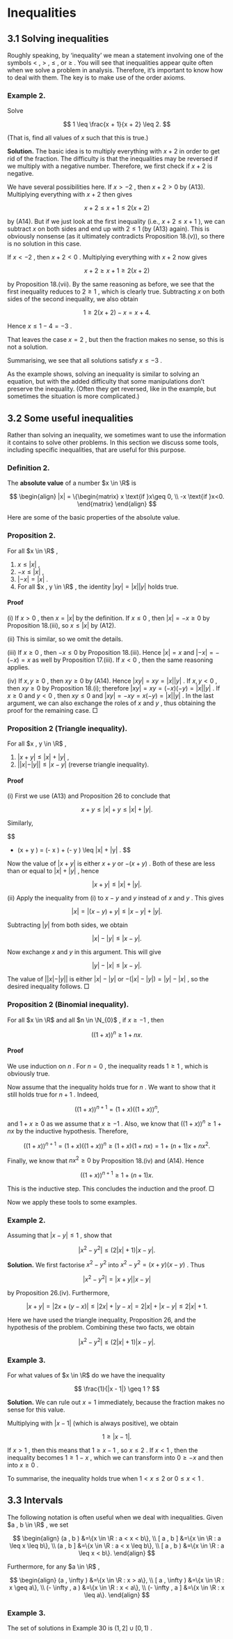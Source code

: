 # Inequalities

## 3.1 Solving inequalities

Roughly speaking, by ‘inequality’ we mean a statement involving one of the symbols $<$ , $>$ , $\leq$ , or $\geq$ . You will see that inequalities appear quite often when we solve a problem in analysis. Therefore, it’s important to know how to deal with them. The key is to make use of the order axioms.

### Example 2.

Solve

$$
1 \leq \frac{x + 1}{x + 2} \leq 2.
$$

(That is, find all values of $x$ such that this is true.)

**Solution.** The basic idea is to multiply everything with $x + 2$ in order to get rid of the fraction. The difficulty is that the inequalities may be reversed if we multiply with a negative number. Therefore, we first check if $x + 2$ is negative.

We have several possibilities here. If $x > - 2$ , then $x + 2 > 0$ by (A13). Multiplying everything with $x + 2$ then gives

$$
x + 2 \leq x + 1 \leq 2 (x + 2 )
$$

by (A14). But if we just look at the first inequality (i.e., $x + 2 \leq x + 1$ ), we can subtract $x$ on both sides and end up with $2 \leq 1$ (by (A13) again). This is obviously nonsense (as it ultimately contradicts Proposition 18.(v)), so there is no solution in this case.

If $x < - 2$ , then $x + 2 < 0$ . Multiplying everything with $x + 2$ now gives

$$
x + 2 \geq x + 1 \geq 2 (x + 2 )
$$

by Proposition 18.(vii). By the same reasoning as before, we see that the first inequality reduces to $2 \geq 1$ , which is clearly true. Subtracting $x$ on both sides of the second inequality, we also obtain

$$
1 \geq 2 (x + 2 ) - x = x + 4.
$$

Hence $x \leq 1 - 4 = - 3$ .

That leaves the case $x = 2$ , but then the fraction makes no sense, so this is not a solution.

Summarising, we see that all solutions satisfy $x \leq - 3$ .

As the example shows, solving an inequality is similar to solving an equation, but with the added difficulty that some manipulations don’t preserve the inequality. (Often they get reversed, like in the example, but sometimes the situation is more complicated.)

## 3.2 Some useful inequalities

Rather than solving an inequality, we sometimes want to use the information it contains to solve other problems. In this section we discuss some tools, including specific inequalities, that are useful for this purpose.

### Definition 2.

The **absolute value** of a number $x \in \R$ is

$$
\begin{align}
|x| = \{\begin{matrix} x \text{if  }x\geq 0, \\ -x \text{if  }x<0. \end{matrix}
\end{align}
$$

Here are some of the basic properties of the absolute value.

### Proposition 2.

For all $x \in \R$ ,

1.  $x \leq |x|$ ,
2.  $- x \leq |x|$ ,
3.  $|- x| = |x|$ .
4.  For all $x , y \in \R$ , the identity $|x y| = |x| |y|$ holds true.

#### Proof

(i) If $x > 0$ , then $x = |x|$ by the definition. If $x \leq 0$ , then $|x| = - x \geq 0$ by Proposition 18.(iii), so $x \leq |x|$ by (A12).

(ii) This is similar, so we omit the details.

(iii) If $x \geq 0$ , then $- x \leq 0$ by Proposition 18.(iii). Hence $|x| = x$ and $|- x| = - (- x ) = x$ as well by Proposition 17.(iii). If $x < 0$ , then the same reasoning applies.

(iv) If $x , y \geq 0$ , then $x y \geq 0$ by (A14). Hence $|x y| = x y = |x| |y|$ . If $x , y < 0$ , then $x y \geq 0$ by Proposition 18.(i); therefore $|x y| = x y = (- x ) (- y ) = |x| |y|$ . If $x \geq 0$ and $y < 0$ , then $x y \leq 0$ and $|x y| = - x y = x (- y ) = |x| |y|$ . In the last argument, we can also exchange the roles of $x$ and $y$ , thus obtaining the proof for the remaining case. □

### Proposition 2 (Triangle inequality).

For all $x , y \in \R$ ,

1.  $|x + y| \leq |x| + |y|$ ,
2.  $| |x| - |y| | \leq |x - y|$ (reverse triangle inequality).

#### Proof

(i) First we use (A13) and Proposition 26 to conclude that

$$
x + y \leq |x| + y \leq |x| + |y| .
$$

Similarly,

$$
- (x + y ) = (- x ) + (- y ) \leq |x| + |y| .
$$

Now the value of $|x + y|$ is either $x + y$ or $- (x + y )$ . Both of these are less than or equal to $|x| + |y|$ , hence

$$
|x + y| \leq |x| + |y| .
$$

(ii) Apply the inequality from (i) to $x - y$ and $y$ instead of $x$ and $y$ . This gives

$$
|x| = |(x - y ) + y| \leq |x - y| + |y| .
$$

Subtracting $|y|$ from both sides, we obtain

$$
|x| - |y| \leq |x - y| .
$$

Now exchange $x$ and $y$ in this argument. This will give

$$
|y| - |x| \leq |x - y| .
$$

The value of $| |x| - |y| |$ is either $|x| - |y|$ or $- (|x| - |y| ) = |y| - |x|$ , so the desired inequality follows. □

### Proposition 2 (Binomial inequality).

For all $x \in \R$ and all $n \in \N_{0}$ , if $x \geq - 1$ , then

$$
((1 + x ))^{n} \geq 1 + n x .
$$

#### Proof

We use induction on $n$ . For $n = 0$ , the inequality reads $1 \geq 1$ , which is obviously true.

Now assume that the inequality holds true for $n$ . We want to show that it still holds true for $n + 1$ . Indeed,

$$
((1 + x ))^{n + 1} = (1 + x ) ((1 + x ))^{n} ,
$$

and $1 + x \geq 0$ as we assume that $x \geq - 1$ . Also, we know that $((1 + x ))^{n} \geq 1 + n x$ by the inductive hypothesis. Therefore,

$$
((1 + x ))^{n + 1} = (1 + x ) ((1 + x ))^{n} \geq (1 + x ) (1 + n x ) = 1 + (n + 1 ) x + n x^{2} .
$$

Finally, we know that $n x^{2} \geq 0$ by Proposition 18.(iv) and (A14). Hence

$$
((1 + x ))^{n + 1} \geq 1 + (n + 1 ) x .
$$

This is the inductive step. This concludes the induction and the proof. □

Now we apply these tools to some examples.

### Example 2.

Assuming that $|x - y| \leq 1$ , show that

$$
|x^{2} - y^{2}| \leq (2 |x| + 1 ) |x - y| .
$$

**Solution.** We first factorise $x^{2} - y^{2}$ into $x^{2} - y^{2} = (x + y ) (x - y )$ . Thus

$$
|x^{2} - y^{2}| = |x + y| |x - y|
$$

by Proposition 26.(iv). Furthermore,

$$
|x + y| = |2 x + (y - x )| \leq |2 x| + |y - x| = 2 |x| + |x - y| \leq 2 |x| + 1.
$$

Here we have used the triangle inequality, Proposition 26, and the hypothesis of the problem. Combining these two facts, we obtain

$$
|x^{2} - y^{2}| \leq (2 |x| + 1 ) |x - y| .
$$

### Example 3.

For what values of $x \in \R$ do we have the inequality

$$
\frac{1}{|x - 1|} \geq 1 ?
$$

**Solution.** We can rule out $x = 1$ immediately, because the fraction makes no sense for this value.

Multiplying with $|x - 1|$ (which is always positive), we obtain

$$
1 \geq |x - 1| .
$$

If $x > 1$ , then this means that $1 \geq x - 1$ , so $x \leq 2$ . If $x < 1$ , then the inequality becomes $1 \geq 1 - x$ , which we can transform into $0 \geq - x$ and then into $x \geq 0$ .

To summarise, the inequality holds true when $1 < x \leq 2$ or $0 \leq x < 1$ .

## 3.3 Intervals

The following notation is often useful when we deal with inequalities. Given $a , b \in \R$ , we set

$$
\begin{align}
(a , b ) &=\{x \in \R : a < x < b\}, \\ [ a , b ] &=\{x \in \R : a \leq x \leq b\}, \\ (a , b ] &=\{x \in \R : a < x \leq b\}, \\ [ a , b ) &=\{x \in \R : a \leq x < b\}.
\end{align}
$$

Furthermore, for any $a \in \R$ ,

$$
\begin{align}
(a , \infty ) &=\{x \in \R : x > a\}, \\ [ a , \infty ) &=\{x \in \R : x \geq a\}, \\ (- \infty , a ) &=\{x \in \R : x < a\}, \\ (- \infty , a ] &=\{x \in \R : x \leq a\}.
\end{align}
$$

### Example 3.

The set of solutions in Example 30 is $(1 , 2 ] \cup [ 0 , 1 )$ .
